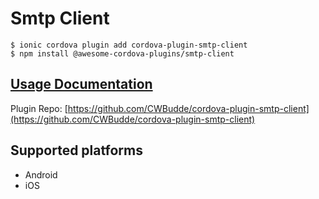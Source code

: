 # Smtp Client

```
$ ionic cordova plugin add cordova-plugin-smtp-client
$ npm install @awesome-cordova-plugins/smtp-client
```

## [Usage Documentation](https://danielsogl.gitbook.io/awesome-cordova-plugins/plugins/smtp-client/)

Plugin Repo: [https://github.com/CWBudde/cordova-plugin-smtp-client](https://github.com/CWBudde/cordova-plugin-smtp-client)



## Supported platforms

- Android
- iOS
